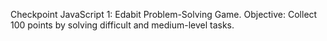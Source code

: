Checkpoint JavaScript 1: Edabit Problem-Solving Game.
Objective: Collect 100 points by solving difficult and medium-level tasks.
